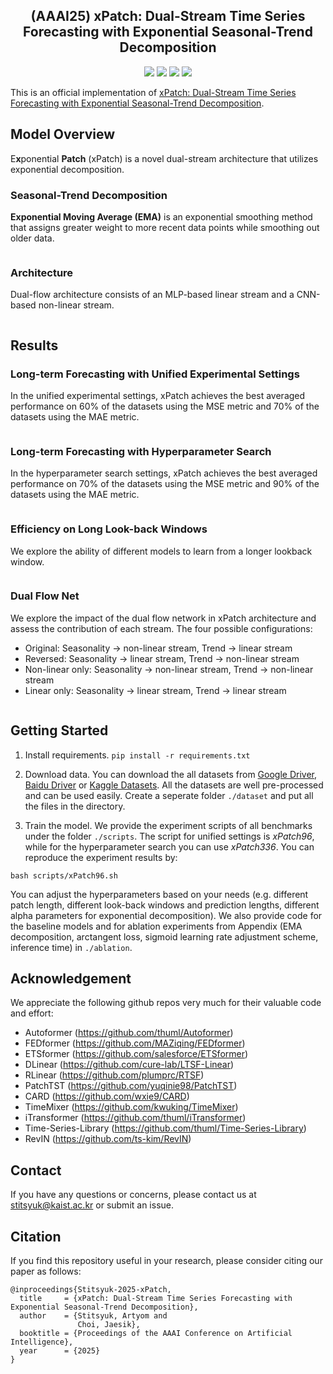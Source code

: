 <div align="center">
  <h2><b> (AAAI25) xPatch: Dual-Stream Time Series Forecasting with Exponential Seasonal-Trend Decomposition </b></h2>
</div>

<div align="center">

![](https://img.shields.io/github/last-commit/stitsyuk/xPatch?color=green)
![](https://img.shields.io/github/stars/stitsyuk/xPatch?color=yellow)
![](https://img.shields.io/github/forks/stitsyuk/xPatch?color=lightblue)
![](https://img.shields.io/badge/PRs-Welcome-green)

</div>

This is an official implementation of [xPatch: Dual-Stream Time Series Forecasting with Exponential Seasonal-Trend Decomposition](https://arxiv.org/).

## Model Overview

E**x**ponential **Patch** (xPatch) is a novel dual-stream architecture that utilizes exponential decomposition.

### Seasonal-Trend Decomposition

**Exponential Moving Average (EMA)** is an exponential smoothing method that assigns greater weight to more recent data points while smoothing out older data.

<p align="center">
<img src="./figures/ema.png" alt="" align=center />
</p>

### Architecture

Dual-flow architecture consists of an MLP-based linear stream and a CNN-based non-linear stream.

<p align="center">
<img src="./figures/xpatch.png" alt="" align=center />
</p>

## Results

### Long-term Forecasting with Unified Experimental Settings

In the unified experimental settings, xPatch achieves the best averaged performance on 60% of the datasets using the MSE metric and 70% of the datasets using the MAE metric.

<p align="center">
<img src="./figures/hyper-unified.png" alt="" align=center />
</p>

### Long-term Forecasting with Hyperparameter Search

In the hyperparameter search settings, xPatch achieves the best averaged performance on 70% of the datasets using the MSE metric and 90% of the datasets using the MAE metric.

<p align="center">
<img src="./figures/hyper-search.png" alt="" align=center />
</p>

### Efficiency on Long Look-back Windows

We explore the ability of different models to learn from a longer lookback window.

<p align="center">
<img src="./figures/lookback.png" alt="" align=center />
</p>

### Dual Flow Net

We explore the impact of the dual flow network in xPatch architecture and assess the contribution of each stream. The four possible configurations:
- Original: Seasonality -> non-linear stream, Trend -> linear stream
- Reversed: Seasonality -> linear stream, Trend -> non-linear stream
- Non-linear only: Seasonality -> non-linear stream, Trend -> non-linear stream
- Linear only: Seasonality -> linear stream, Trend -> linear stream

<p align="center">
<img src="./figures/dual-flow.png" alt="" align=center />
</p>

## Getting Started

1. Install requirements. ```pip install -r requirements.txt```

2. Download data. You can download the all datasets from [Google Driver](https://drive.google.com/u/0/uc?id=1NF7VEefXCmXuWNbnNe858WvQAkJ_7wuP&export=download), [Baidu Driver](https://pan.baidu.com/share/init?surl=r3KhGd0Q9PJIUZdfEYoymg&pwd=i9iy) or [Kaggle Datasets](https://www.kaggle.com/datasets/wentixiaogege/time-series-dataset). All the datasets are well pre-processed and can be used easily. Create a seperate folder ```./dataset``` and put all the files in the directory.

3. Train the model. We provide the experiment scripts of all benchmarks under the folder `./scripts`. The script for unified settings is *xPatch96*, while for the hyperparameter search you can use *xPatch336*. You can reproduce the experiment results by:

```
bash scripts/xPatch96.sh
```

You can adjust the hyperparameters based on your needs (e.g. different patch length, different look-back windows and prediction lengths, different alpha parameters for exponential decomposition). We also provide code for the baseline models and for ablation experiments from Appendix (EMA decomposition, arctangent loss, sigmoid learning rate adjustment scheme, inference time) in ```./ablation```.

## Acknowledgement

We appreciate the following github repos very much for their valuable code and effort:
- Autoformer (https://github.com/thuml/Autoformer)
- FEDformer (https://github.com/MAZiqing/FEDformer)
- ETSformer (https://github.com/salesforce/ETSformer)
- DLinear (https://github.com/cure-lab/LTSF-Linear)
- RLinear (https://github.com/plumprc/RTSF)
- PatchTST (https://github.com/yuqinie98/PatchTST)
- CARD (https://github.com/wxie9/CARD)
- TimeMixer (https://github.com/kwuking/TimeMixer)
- iTransformer (https://github.com/thuml/iTransformer)
- Time-Series-Library (https://github.com/thuml/Time-Series-Library)
- RevIN (https://github.com/ts-kim/RevIN)

## Contact

If you have any questions or concerns, please contact us at stitsyuk@kaist.ac.kr or submit an issue.

## Citation

If you find this repository useful in your research, please consider citing our paper as follows:

```
@inproceedings{Stitsyuk-2025-xPatch,
  title     = {xPatch: Dual-Stream Time Series Forecasting with Exponential Seasonal-Trend Decomposition},
  author    = {Stitsyuk, Artyom and
               Choi, Jaesik},
  booktitle = {Proceedings of the AAAI Conference on Artificial Intelligence},
  year      = {2025}
}
```
